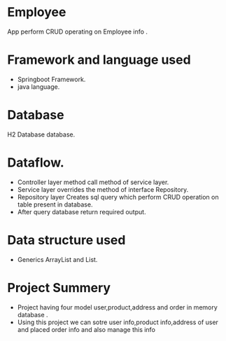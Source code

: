 # Employee
App perform CRUD operating on Employee info .

# Framework and language used
* Springboot Framework.
* java language.
# Database
H2 Database database.
# Dataflow.
* Controller layer method call method of service layer.
* Service layer overrides the method of interface Repository.
* Repository layer Creates sql query which perform CRUD operation on table present in database.
* After query database return required output.
# Data structure used
* Generics ArrayList and List.
# Project Summery
* Project having four model user,product,address and order in memory database .
* Using this project we can sotre user info,product info,address of user and placed order info and also manage this info
